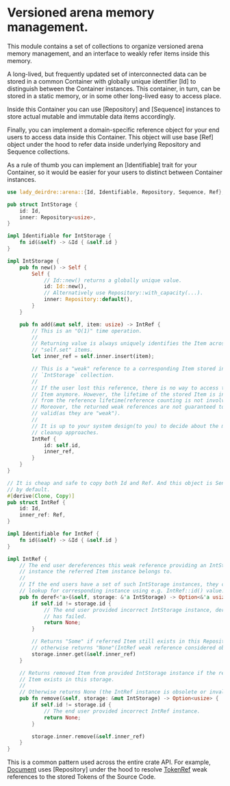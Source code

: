 # Versioned arena memory management.

This module contains a set of collections to organize versioned arena memory
management, and an interface to weakly refer items inside this memory.

A long-lived, but frequently updated set of interconnected data can be stored in
a common Container with globally unique identifier [Id] to distinguish between
the Container instances. This container, in turn, can be stored in a static
memory, or in some other long-lived easy to access place.

Inside this Container you can use [Repository] and [Sequence] instances to
store actual mutable and immutable data items accordingly.

Finally, you can implement a domain-specific reference object for your end
users to access data inside this Container. This object will use base
[Ref] object under the hood to refer data inside underlying Repository and
Sequence collections.

As a rule of thumb you can implement an [Identifiable] trait for your Container,
so it would be easier for your users to distinct between Container instances.

```rust
use lady_deirdre::arena::{Id, Identifiable, Repository, Sequence, Ref};

pub struct IntStorage {
    id: Id,
    inner: Repository<usize>,
}

impl Identifiable for IntStorage {
    fn id(&self) -> &Id { &self.id }
}

impl IntStorage {
    pub fn new() -> Self {
        Self {
            // Id::new() returns a globally unique value. 
            id: Id::new(),
            // Alternatively use Repository::with_capacity(...).
            inner: Repository::default(),
        }
    }

    pub fn add(&mut self, item: usize) -> IntRef {
        // This is an "O(1)" time operation.
        //
        // Returning value is always uniquely identifies the Item across other
        // "self.set" items.
        let inner_ref = self.inner.insert(item);

        // This is a "weak" reference to a corresponding Item stored in the
        // `IntStorage` collection.
        //
        // If the user lost this reference, there is no way to access this
        // Item anymore. However, the lifetime of the stored Item is independent
        // from the reference lifetime(reference counting is not involved here).
        // Moreover, the returned weak references are not guaranteed to be
        // valid(as they are "weak").
        //
        // It is up to your system design(to you) to decide about the memory
        // cleanup approaches.
        IntRef {
            id: self.id,
            inner_ref,
        }
    }
}

// It is cheap and safe to copy both Id and Ref. And this object is Send+Sync
// by default.
#[derive(Clone, Copy)]
pub struct IntRef {
    id: Id,
    inner_ref: Ref,
}

impl Identifiable for IntRef {
    fn id(&self) -> &Id { &self.id }
}

impl IntRef {
    // The end user dereferences this weak reference providing an IntStorage
    // instance the referred Item instance belongs to.
    //
    // If the end users have a set of such IntStorage instances, they can
    // lookup for corresponding instance using e.g. IntRef::id() value. 
    pub fn deref<'a>(&self, storage: &'a IntStorage) -> Option<&'a usize> {
        if self.id != storage.id {
            // The end user provided incorrect IntStorage instance, dereference
            // has failed.
            return None;
        }

        // Returns "Some" if referred Item still exists in this Repository,
        // otherwise returns "None"(IntRef weak reference considered obsolete).
        storage.inner.get(&self.inner_ref)
    }

    // Returns removed Item from provided IntStorage instance if the referred
    // Item exists in this storage.
    //
    // Otherwise returns None (the IntRef instance is obsolete or invalid).
    pub fn remove(&self, storage: &mut IntStorage) -> Option<usize> {
        if self.id != storage.id {
            // The end user provided incorrect IntRef instance.
            return None;
        }

        storage.inner.remove(&self.inner_ref)
    }
}
```

This is a common pattern used across the entire crate API. For example,
[Document](crate::Document) uses [Repository] under the hood to resolve
[TokenRef](crate::lexis::TokenRef) weak references to the stored Tokens of
the Source Code.

